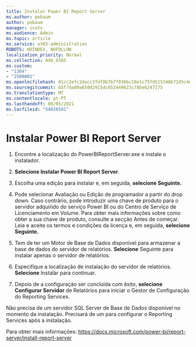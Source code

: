 ```yaml
---
title: Instalar Power BI Report Server
ms.author: pebaum
author: pebaum
manager: scotv
ms.audience: Admin
ms.topic: article
ms.service: o365-administration
ROBOTS: NOINDEX, NOFOLLOW
localization_priority: Normal
ms.collection: Adm_O365
ms.custom:
- "1304"
- "2500001"
ms.openlocfilehash: 01cc2efc2dacc2fdf0b7b7f036bc18e1c75fd515348b72d5c4dde96949a51a2d
ms.sourcegitcommit: b5f7da89a650d2915dc652449623c78be6247175
ms.translationtype: MT
ms.contentlocale: pt-PT
ms.lasthandoff: 08/05/2021
ms.locfileid: "54028591"
---
```

# <a name="install-power-bi-report-server"></a>Instalar Power BI Report Server

1. Encontre a localização do PowerBIReportServer.exe e instale o instalador.

2. **Selecione Instalar Power BI Report Server**.

3. Escolha uma edição para instalar e, em seguida, **selecione Seguinte.**

4. Pode selecionar Avaliação ou Edição de programador a partir do drop down.  Caso contrário, pode introduzir uma chave de produto para o servidor adquirido do serviço Power BI ou do Centro de Serviço de Licenciamento em Volume. Para obter mais informações sobre como obter a sua chave de produto, consulte a secção Antes de começar. Leia e aceite os termos e condições da licença e, em seguida, **selecione Seguinte.**

5. Tem de ter um Motor de Base de Dados disponível para armazenar a base de dados do servidor de relatórios. **Selecione** Seguinte para instalar apenas o servidor de relatórios.

6. Especifique a localização de instalação do servidor de relatórios. **Selecione** Instalar para continuar.

7. Depois de a configuração ser concluída com êxito, **selecione Configurar Servidor** de Relatórios para iniciar o Gestor de Configuração do Reporting Services.

Não precisa de um servidor SQL Server de Base de Dados disponível no momento da instalação. Precisará de um para configurar o Reporting Services após a instalação.

Para obter mais informações: https://docs.microsoft.com/power-bi/report-server/install-report-server
